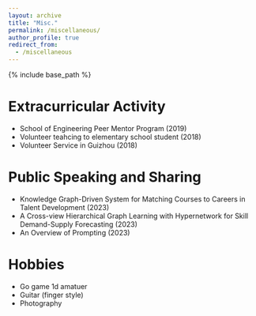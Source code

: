 ```yaml
---
layout: archive
title: "Misc."
permalink: /miscellaneous/
author_profile: true
redirect_from:
  - /miscellaneous
---
```


{% include base_path %}

Extracurricular Activity
=====

* School of Engineering Peer Mentor Program (2019)
* Volunteer teahcing to elementary school student (2018)
* Volunteer Service in Guizhou (2018)


Public Speaking and Sharing
=====

* Knowledge Graph-Driven System for Matching Courses to Careers in Talent Development (2023)
* A Cross-view Hierarchical Graph Learning with Hypernetwork for Skill Demand-Supply Forecasting (2023)
* An Overview of Prompting (2023)


Hobbies
=====
* Go game 1d amatuer 
* Guitar (finger style)
* Photography

